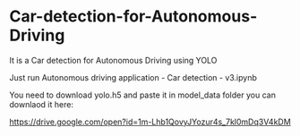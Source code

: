 # Car-detection-for-Autonomous-Driving
It is a Car detection for Autonomous Driving using YOLO

Just run Autonomous driving application - Car detection - v3.ipynb

You need to download yolo.h5 and paste it in model_data folder you can downlaod it here:

https://drive.google.com/open?id=1m-Lhb1QovyJYozur4s_7kl0mDq3V4kDM


